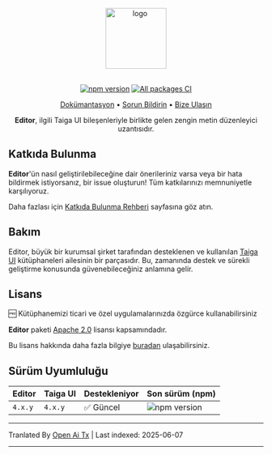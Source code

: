 <br />

<div align="center">
    <img src="https://raw.githubusercontent.com/taiga-family/editor/main/projects/demo/src/assets/icons/logo.svg" alt="logo" height="120px">
</div>

<br />

<div align="center">

[![npm version](https://img.shields.io/npm/v/@taiga-ui/editor.svg)](https://npmjs.com/package/@taiga-ui/editor)
[![All packages CI](https://github.com/taiga-family/editor/actions/workflows/build.yml/badge.svg?branch=main)](https://github.com/taiga-family/editor/actions/workflows/build.yml)

</div>

<p align="center">
    <a href="https://taiga-family.github.io/editor">Dokümantasyon</a> •
    <a href="https://github.com/taiga-family/editor/issues/new/choose">Sorun Bildirin</a> •
    <a href="https://t.me/taiga_ui">Bize Ulaşın</a>
</p>

<p align="center">
    <b>Editor</b>, ilgili Taiga UI bileşenleriyle birlikte gelen zengin metin düzenleyici uzantısıdır.
</p>

## Katkıda Bulunma

**Editor**'ün nasıl geliştirilebileceğine dair önerileriniz varsa veya bir hata bildirmek istiyorsanız, bir issue oluşturun! Tüm katkılarınızı memnuniyetle karşılıyoruz.

Daha fazlası için [Katkıda Bulunma Rehberi](https://raw.githubusercontent.com/taiga-family/editor/main/CONTRIBUTING.md) sayfasına göz atın.

## Bakım

Editor, büyük bir kurumsal şirket tarafından desteklenen ve kullanılan [Taiga UI](https://github.com/taiga-family/taiga-ui) kütüphaneleri ailesinin bir parçasıdır. Bu, zamanında destek ve sürekli geliştirme konusunda güvenebileceğiniz anlamına gelir.

## Lisans

🆓 Kütüphanemizi ticari ve özel uygulamalarınızda özgürce kullanabilirsiniz

**Editor** paketi [Apache 2.0](https://raw.githubusercontent.com/taiga-family/editor/main/LICENSE) lisansı kapsamındadır.

Bu lisans hakkında daha fazla bilgiye [buradan](https://choosealicense.com/licenses/apache-2.0/) ulaşabilirsiniz.

## Sürüm Uyumluluğu

| Editor  | Taiga UI | Destekleniyor | Son sürüm (npm)                                                                                  |
| ------- | -------- | ------------- | ------------------------------------------------------------------------------------------------- |
| `4.x.y` | `4.x.y`  | ✅ Güncel      | ![npm version](https://img.shields.io/npm/v/@taiga-ui/editor?label=%40taiga-ui%2Feditor%20~%20v4) |

---

Tranlated By [Open Ai Tx](https://github.com/OpenAiTx/OpenAiTx) | Last indexed: 2025-06-07

---